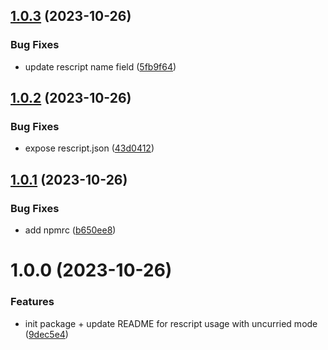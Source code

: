 ## [1.0.3](https://github.com/DCKT/restorative/compare/v1.0.2...v1.0.3) (2023-10-26)


### Bug Fixes

* update rescript name field ([5fb9f64](https://github.com/DCKT/restorative/commit/5fb9f641c523af3fa1ac2843dd392b91cc293a86))

## [1.0.2](https://github.com/DCKT/restorative/compare/v1.0.1...v1.0.2) (2023-10-26)


### Bug Fixes

* expose rescript.json ([43d0412](https://github.com/DCKT/restorative/commit/43d041294392ec4e2e2989d7d5eb43b58166429b))

## [1.0.1](https://github.com/DCKT/restorative/compare/v1.0.0...v1.0.1) (2023-10-26)


### Bug Fixes

* add npmrc ([b650ee8](https://github.com/DCKT/restorative/commit/b650ee83023825b130231d015ee9d9512d9c04a8))

# 1.0.0 (2023-10-26)


### Features

* init package + update README for rescript usage with uncurried mode ([9dec5e4](https://github.com/DCKT/restorative/commit/9dec5e447d8cb0323fa4de00c0554db4ada3deed))
